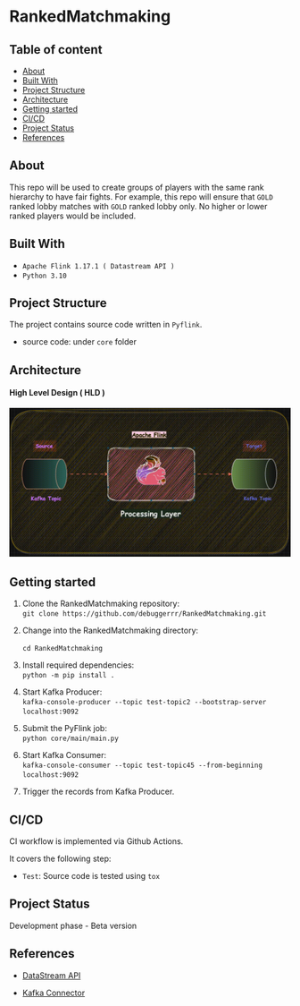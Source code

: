 # RankedMatchmaking

## Table of content

+ [About](#about)
+ [Built With](#built-with)
+ [Project Structure](#project-structure)
+ [Architecture](#architecture)
+ [Getting started](#getting-started)
+ [CI/CD](#cicd)
+ [Project Status](#project-status)
+ [References](#references)

## About

This repo will be used to create groups of players with the same rank hierarchy to have fair fights. For example, this repo
will ensure that `GOLD` ranked lobby matches with `GOLD` ranked lobby only. No higher or lower ranked players would be included.

## Built With

* `Apache Flink 1.17.1 ( Datastream API )`
* `Python 3.10`

## Project Structure

The project contains source code written in `Pyflink`.
* source code: under `core` folder

## Architecture

#### High Level Design ( HLD )

![HLD](Docs/RankedMatchmaking.gif)


## Getting started

1) Clone the RankedMatchmaking repository:  
   `git clone https://github.com/debuggerrr/RankedMatchmaking.git`  


2) Change into the RankedMatchmaking directory:  

   `cd RankedMatchmaking`  


3) Install required dependencies:  
   `python -m pip install .`  


4) Start Kafka Producer:  
   `kafka-console-producer --topic test-topic2 --bootstrap-server localhost:9092`  


5) Submit the PyFlink job:  
   `python core/main/main.py`  


6) Start Kafka Consumer:  
   `kafka-console-consumer --topic test-topic45 --from-beginning  localhost:9092`   


7) Trigger the records from Kafka Producer.


## CI/CD
CI workflow is implemented via Github Actions.

It covers the following step:
* `Test`: Source code is tested using `tox`

## Project Status
Development phase - Beta version

## References

- [DataStream API](https://nightlies.apache.org/flink/flink-docs-release-1.17/docs/dev/datastream/overview/)  

- [Kafka Connector](https://nightlies.apache.org/flink/flink-docs-release-1.17/docs/connectors/datastream/kafka/)
